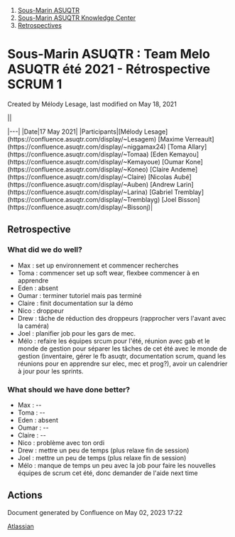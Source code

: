 1. [Sous-Marin ASUQTR](index.html)
2. [Sous-Marin ASUQTR Knowledge Center](Sous-Marin-ASUQTR-Knowledge-Center_5144578.html)
3. [Retrospectives](Retrospectives_39223358.html)

# Sous-Marin ASUQTR : Team Melo ASUQTR été 2021 - Rétrospective SCRUM 1

Created by Mélody Lesage, last modified on May 18, 2021

||
<colgroup><col /><col /></colgroup>|---|
|Date|<time>17 May 2021</time>|
|Participants|[M&eacute;lody Lesage](https://confluence.asuqtr.com/display/~Lesagem) [Maxime Verreault](https://confluence.asuqtr.com/display/~niggamax24) [Toma Allary](https://confluence.asuqtr.com/display/~Tomaa) [Eden Kemayou](https://confluence.asuqtr.com/display/~Kemayoue) [Oumar Kone](https://confluence.asuqtr.com/display/~Koneo) [Claire Andeme](https://confluence.asuqtr.com/display/~Claire) [Nicolas Aub&eacute;](https://confluence.asuqtr.com/display/~Auben) [Andrew Larin](https://confluence.asuqtr.com/display/~Larina) [Gabriel Tremblay](https://confluence.asuqtr.com/display/~Tremblayg) [Joel Bisson](https://confluence.asuqtr.com/display/~Bissonj)|
  

## Retrospective

### What did we do well?

* Max : set up environnement et commencer recherches
* Toma : commencer set up soft wear, flexbee commencer à en apprendre
* Eden : absent
* Oumar : terminer tutoriel mais pas terminé
* Claire : finit documentation sur la démo
* Nico : droppeur
* Drew : tâche de réduction des droppeurs (rapprocher vers l'avant avec la caméra)
* Joel : planifier job pour les gars de mec.
* Mélo : refaire les équipes srcum pour l'été, réunion avec gab et le monde de gestion pour séparer les tâches de cet été avec le monde de gestion (inventaire, gérer le fb asuqtr, documentation scrum, quand les réunions pour en apprendre sur elec, mec et prog?), avoir un calendrier à jour pour les sprints.

### What should we have done better?

* Max : --
* Toma : --
* Eden : absent
* Oumar : --
* Claire : --
* Nico : problème avec ton ordi
* Drew : mettre un peu de temps (plus relaxe fin de session)
* Joel : mettre un peu de temps (plus relaxe fin de session)
* Mélo : manque de temps un peu avec la job pour faire les nouvelles équipes de scrum cet été, donc demander de l'aide next time

## Actions

Document generated by Confluence on May 02, 2023 17:22

[Atlassian](https://www.atlassian.com/)